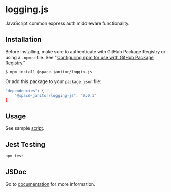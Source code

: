 # logging.js

JavaScript common express auth middleware functionality.

## Installation

Before installing, make sure to authenticate with GitHub Package Registry or using a `.npmrc` file. See "[Configuring npm for use with GitHub Package Registry](https://help.github.com/en/articles/configuring-npm-for-use-with-github-package-registry#authenticating-to-github-package-registry)."

`$ npm install @space-janitor/loggin-js`

Or add this package to your `package.json` file:

``` bash
"dependencies": {
    "@space-janitor/logging-js": "0.0.1"
}
```

## Usage

See sample [script](./scripts/index.js).

## Jest Testing

``` bash
npm test
```

## JSDoc

Go to [documentation](./documentation.md) for more information.
